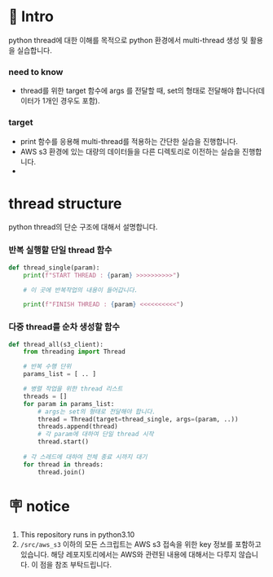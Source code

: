 # 🔬 Intro
python thread에 대한 이해를 목적으로 python 환경에서 multi-thread 생성 및 활용을 실습합니다.

### need to know
- thread를 위한 target 함수에 args 를 전달할 때, set의 형태로 전달해야 합니다(데이터가 1개인 경우도 포함).

### target
- print 함수를 응용해 multi-thread를 적용하는 간단한 실습을 진행합니다.
- AWS s3 환경에 있는 대량의 데이터들을 다른 디렉토리로 이전하는 실습을 진행합니다.
- 

# thread structure
python thread의 단순 구조에 대해서 설명합니다.

### 반복 실행할 단일 thread 함수
``` python
def thread_single(param):
    print(f"START THREAD : {param} >>>>>>>>>>")

    # 이 곳에 반복작업의 내용이 들어갑니다.

    print(f"FINISH THREAD : {param} <<<<<<<<<<")
```

### 다중 thread를 순차 생성할 함수
``` python
def thread_all(s3_client):
    from threading import Thread

    # 반복 수행 단위
    params_list = [ .. ]

    # 병렬 작업을 위한 thread 리스트
    threads = []
    for param in params_list:
        # args는 set의 형태로 전달해야 합니다.
        thread = Thread(target=thread_single, args=(param, ..))
        threads.append(thread)
        # 각 param에 대하여 단일 thread 시작
        thread.start()
    
    # 각 스레드에 대하여 전체 종료 시까지 대기
    for thread in threads:
        thread.join()
```

# 🪧 notice
1. This repository runs in python3.10
2. `/src/aws_s3` 이하의 모든 스크립트는 AWS s3 접속을 위한 key 정보를 포함하고 있습니다.
해당 레포지토리에서는 AWS와 관련된 내용에 대해서는 다루지 않습니다. 이 점을 참조 부탁드립니다.
